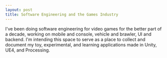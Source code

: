 ```yaml
---
layout: post
title: Software Engineering and the Games Industry
---
```

I've been doing software engineering for video games for the better part of a decade, working on mobile and console, vehicle and brawler, UI and backend.  I'm intending this space to serve as a place to collect and document my toy, experimental, and learning applications made in Unity, UE4, and Processing.  
